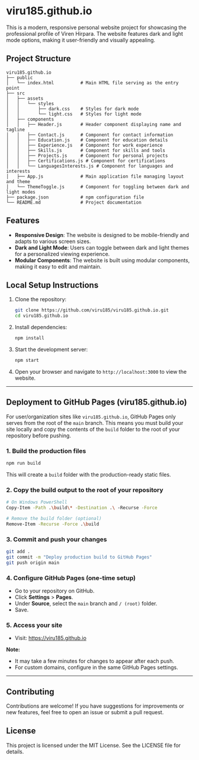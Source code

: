 # viru185.github.io

This is a modern, responsive personal website project for showcasing the professional profile of Viren Hirpara. The website features dark and light mode options, making it user-friendly and visually appealing.

## Project Structure

```
viru185.github.io
├── public
│   └── index.html          # Main HTML file serving as the entry point
├── src
│   ├── assets
│   │   └── styles
│   │       ├── dark.css    # Styles for dark mode
│   │       └── light.css   # Styles for light mode
│   ├── components
│   │   ├── Header.js       # Header component displaying name and tagline
│   │   ├── Contact.js      # Component for contact information
│   │   ├── Education.js    # Component for education details
│   │   ├── Experience.js   # Component for work experience
│   │   ├── Skills.js       # Component for skills and tools
│   │   ├── Projects.js     # Component for personal projects
│   │   ├── Certifications.js # Component for certifications
│   │   └── LanguagesInterests.js # Component for languages and interests
│   ├── App.js              # Main application file managing layout and theme
│   └── ThemeToggle.js      # Component for toggling between dark and light modes
├── package.json            # npm configuration file
└── README.md               # Project documentation
```

## Features

- **Responsive Design**: The website is designed to be mobile-friendly and adapts to various screen sizes.
- **Dark and Light Mode**: Users can toggle between dark and light themes for a personalized viewing experience.
- **Modular Components**: The website is built using modular components, making it easy to edit and maintain.

## Local Setup Instructions

1. Clone the repository:
   ```sh
   git clone https://github.com/viru185/viru185.github.io.git
   cd viru185.github.io
   ```
2. Install dependencies:
   ```sh
   npm install
   ```
3. Start the development server:
   ```sh
   npm start
   ```
4. Open your browser and navigate to `http://localhost:3000` to view the website.

---

## Deployment to GitHub Pages (viru185.github.io)

For user/organization sites like `viru185.github.io`, GitHub Pages only serves from the root of the `main` branch. This means you must build your site locally and copy the contents of the `build` folder to the root of your repository before pushing.

### 1. Build the production files

```sh
npm run build
```
This will create a `build` folder with the production-ready static files.

### 2. Copy the build output to the root of your repository

```sh
# On Windows PowerShell
Copy-Item -Path .\build\* -Destination .\ -Recurse -Force

# Remove the build folder (optional)
Remove-Item -Recurse -Force .\build
```

### 3. Commit and push your changes

```sh
git add .
git commit -m "Deploy production build to GitHub Pages"
git push origin main
```

### 4. Configure GitHub Pages (one-time setup)
- Go to your repository on GitHub.
- Click **Settings** > **Pages**.
- Under **Source**, select the `main` branch and `/ (root)` folder.
- Save.

### 5. Access your site
- Visit: https://viru185.github.io

**Note:**
- It may take a few minutes for changes to appear after each push.
- For custom domains, configure in the same GitHub Pages settings.

---

## Contributing

Contributions are welcome! If you have suggestions for improvements or new features, feel free to open an issue or submit a pull request.

## License

This project is licensed under the MIT License. See the LICENSE file for details.